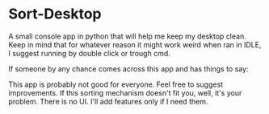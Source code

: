 # Sort-Desktop
A small console app in python that will help me keep my desktop clean.
Keep in mind that for whatever reason it might work weird when ran in IDLE, I suggest running by double click or trough cmd.

If someone by any chance comes across this app and has things to say:

This app is probably not good for everyone. Feel free to suggest improvements. If this sorting mechanism doesn't fit you, well, it's your problem. There is no UI. I'll add features only if I need them.
